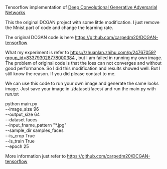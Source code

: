 Tensorflow implementation of [Deep Convolutional Generative Adversarial Networks](http://arxiv.org/abs/1511.06434)

This the original DCGAN project with some little modification. I just remove the Mnist part of code and change the learning rate.

The original DCGAN code is here https://github.com/carpedm20/DCGAN-tensorflow

What my experiment is refer to https://zhuanlan.zhihu.com/p/24767059?group_id=833793028778000384
, but I am failed in running my own image. The problem of original code is that the loss can not converges and without good performance. So I did this modification and results showed well. But I still know the reason. If you did please contact to me.

We can use this code to run your own image and generate the same looks image. Just save your image in ./dataset/faces/ and run the main.py with  run.txt

python main.py \
	--image_size 96 \
	--output_size 64 \
	--dataset faces \
	--input_fname_pattern "*.jpg" \
	--sample_dir samples_faces \
	--is_crop True \
	--is_train True \
	--epoch 25

More information just refer to https://github.com/carpedm20/DCGAN-tensorflow
